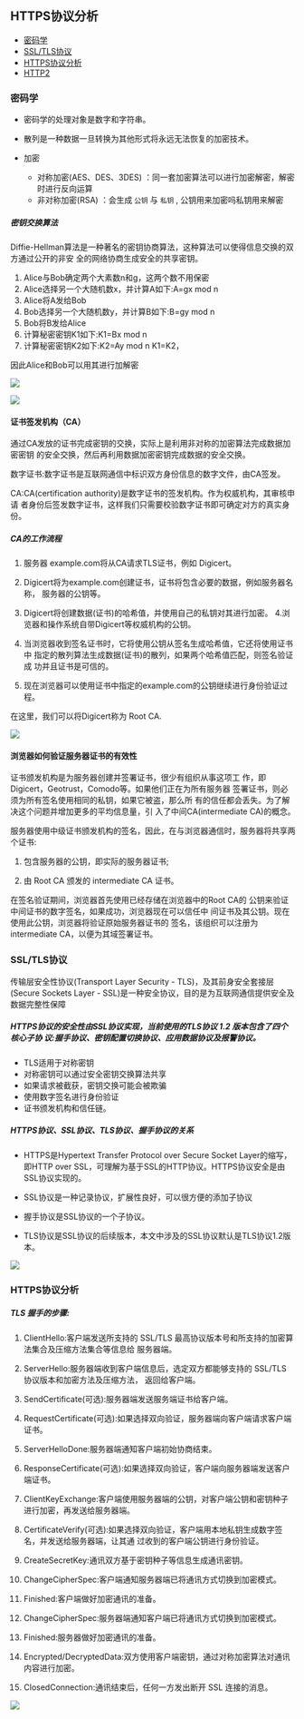 ## HTTPS协议分析

- [密码学](#密码学)
- [SSL/TLS协议](#SSL/TLS协议)
- [HTTPS协议分析](#HTTPS协议分析)
- [HTTP2](#HTTP2)



### 密码学

- 密码学的处理对象是数字和字符串。 

- 散列是一种数据一旦转换为其他形式将永远无法恢复的加密技术。

- 加密
  - 对称加密(AES、DES、3DES) ：同一套加密算法可以进行加密解密，解密时进行反向运算
  - 非对称加密(RSA) ：会生成 `公钥` 与 `私钥` , 公钥用来加密吗私钥用来解密



##### 密钥交换算法

Diffie-Hellman算法是一种著名的密钥协商算法，这种算法可以使得信息交换的双方通过公开的非安 全的网络协商生成安全的共享密钥。

1. Alice与Bob确定两个大素数n和g，这两个数不用保密 
2. Alice选择另一个大随机数x，并计算A如下:A=gx mod n 
3. Alice将A发给Bob 
4. Bob选择另一个大随机数y，并计算B如下:B=gy mod n 
5. Bob将B发给Alice
6. 计算秘密密钥K1如下:K1=Bx mod n 
7. 计算秘密密钥K2如下:K2=Ay mod n K1=K2，

因此Alice和Bob可以用其进行加解密

![](../image/keyword1.png)

![](../image/keyword2.png)





#### 证书签发机构（CA）

通过CA发放的证书完成密钥的交换，实际上是利用非对称的加密算法完成数据加密密钥 的安全交换，然后再利用数据加密密钥完成数据的安全交换。

数字证书:数字证书是互联网通信中标识双方身份信息的数字文件，由CA签发。

CA:CA(certification authority)是数字证书的签发机构。作为权威机构，其审核申请 者身份后签发数字证书，这样我们只需要校验数字证书即可确定对方的真实身份。

##### CA的工作流程

1. 服务器 example.com将从CA请求TLS证书，例如 Digicert。

2. Digicert将为example.com创建证书，证书将包含必要的数据，例如服务器名称， 服务器的公钥等。

3. Digicert将创建数据(证书)的哈希值，并使用自己的私钥对其进行加密。 4.浏览器和操作系统自带Digicert等权威机构的公钥。

5. 当浏览器收到签名证书时，它将使用公钥从签名生成哈希值，它还将使用证书中 指定的散列算法生成数据(证书)的散列，如果两个哈希值匹配，则签名验证成 功并且证书是可信的。

6. 现在浏览器可以使用证书中指定的example.com的公钥继续进行身份验证过程。

 在这里，我们可以将Digicert称为 Root CA.

![](../image/ca.png)



#### 浏览器如何验证服务器证书的有效性

证书颁发机构是为服务器创建并签署证书，很少有组织从事这项工 作，即Digicert，Geotrust，Comodo等。如果他们正在为所有服务器 签署证书，则必须为所有签名使用相同的私钥，如果它被盗，那么所 有的信任都会丢失。为了解决这个问题并增加更多的平均信息量，引 入了中间CA(intermediate CA)的概念。



服务器使用中级证书颁发机构的签名，因此，在与浏览器通信时，服务器将共享两个证书:

1. 包含服务器的公钥，即实际的服务器证书;

2. 由 Root CA 颁发的 intermediate CA 证书。

在签名验证期间，浏览器首先使用已经存储在浏览器中的Root CA的 公钥来验证中间证书的数字签名，如果成功，浏览器现在可以信任中 间证书及其公钥。现在使用此公钥，浏览器将验证原始服务器证书的 签名，该组织可以注册为intermediate CA，以便为其域签署证书。





### SSL/TLS协议

传输层安全性协议(Transport Layer Security - TLS)，及其前身安全套接层(Secure Sockets Layer - SSL)是一种安全协议，目的是为互联网通信提供安全及数据完整性保障



##### HTTPS协议的安全性由SSL协议实现，当前使用的TLS协议 1.2 版本包含了四个核心子协 议:握手协议、密钥配置切换协议、应用数据协议及报警协议。

- TLS适用于对称密钥 
- 对称密钥可以通过安全密钥交换算法共享 
- 如果请求被截获，密钥交换可能会被欺骗 
- 使用数字签名进行身份验证 
- 证书颁发机构和信任链。



##### HTTPS协议、SSL协议、TLS协议、握手协议的关系

- HTTPS是Hypertext Transfer Protocol over Secure Socket Layer的缩写，即HTTP over SSL，可理解为基于SSL的HTTP协议。HTTPS协议安全是由SSL协议实现的。

- SSL协议是一种记录协议，扩展性良好，可以很方便的添加子协议 
- 握手协议是SSL协议的一个子协议。 
- TLS协议是SSL协议的后续版本，本文中涉及的SSL协议默认是TLS协议1.2版本。

![](../image/ssl.png)



### HTTPS协议分析

##### TLS 握手的步骤:

1. ClientHello:客户端发送所支持的 SSL/TLS 最高协议版本号和所支持的加密算法集合及压缩方法集合等信息给 服务器端。

2. ServerHello:服务器端收到客户端信息后，选定双方都能够支持的 SSL/TLS 协议版本和加密方法及压缩方法， 返回给客户端。

3. SendCertificate(可选):服务器端发送服务端证书给客户端。

4. RequestCertificate(可选):如果选择双向验证，服务器端向客户端请求客户端证书。

5. ServerHelloDone:服务器端通知客户端初始协商结束。

6. ResponseCertificate(可选):如果选择双向验证，客户端向服务器端发送客户端证书。

7. ClientKeyExchange:客户端使用服务器端的公钥，对客户端公钥和密钥种子进行加密，再发送给服务器端。

8. CertificateVerify(可选):如果选择双向验证，客户端用本地私钥生成数字签名，并发送给服务器端，让其通 过收到的客户端公钥进行身份验证。

9. CreateSecretKey:通讯双方基于密钥种子等信息生成通讯密钥。
10. ChangeCipherSpec:客户端通知服务器端已将通讯方式切换到加密模式。
11. Finished:客户端做好加密通讯的准备。
12. ChangeCipherSpec:服务器端通知客户端已将通讯方式切换到加密模式。
13. Finished:服务器做好加密通讯的准备。
14. Encrypted/DecryptedData:双方使用客户端密钥，通过对称加密算法对通讯内容进行加密。 
15. ClosedConnection:通讯结束后，任何一方发出断开 SSL 连接的消息。

![](../image/https.png)





